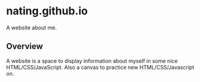 # nating.github.io
A website about me.

## Overview
A website is a space to display information about myself in some nice HTML/CSS/JavaScript. Also a canvas to practice new HTML/CSS/Javascript on.
